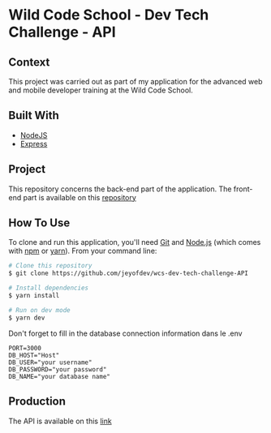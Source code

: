 # Wild Code School - Dev Tech Challenge - API

## Context

This project was carried out as part of my application for the advanced web and mobile developer training at the Wild Code School.

## Built With

-   [NodeJS](https://nodejs.org/)
-   [Express](https://expressjs.com/)

## Project

This repository concerns the back-end part of the application.
The front-end part is available on this [repository](https://github.com/jeyofdev/wcs-dev-tech-challenge-Client)

## How To Use

To clone and run this application, you'll need [Git](https://git-scm.com) and [Node.js](https://nodejs.org/en/download/) (which comes with [npm](http://npmjs.com) or [yarn](https://yarnpkg.com/)). From your command line:

```bash
# Clone this repository
$ git clone https://github.com/jeyofdev/wcs-dev-tech-challenge-API

# Install dependencies
$ yarn install

# Run on dev mode
$ yarn dev
```

Don't forget to fill in the database connection information dans le .env

```env
PORT=3000
DB_HOST="Host"
DB_USER="your username"
DB_PASSWORD="your password"
DB_NAME="your database name"
```

## Production

The API is available on this [link](https://wcs-dev-tech-challenge-api.herokuapp.com/)
